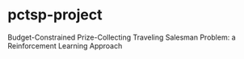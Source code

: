 # pctsp-project
Budget-Constrained Prize-Collecting Traveling Salesman Problem: a Reinforcement Learning Approach
